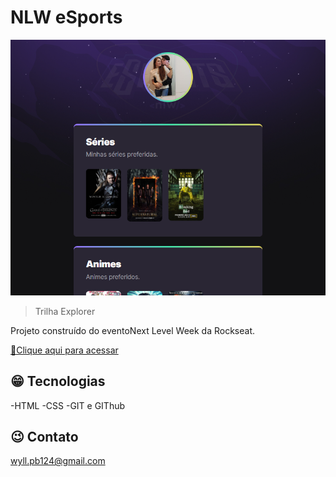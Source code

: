 # NLW eSports  

![preview](will-project.png)

> Trilha Explorer

Projeto construído do
eventoNext Level Week
da Rockseat.

[🔗Clique aqui para acessar](https://willgvz.github.io/will-project)


## 😁 Tecnologias

-HTML
-CSS
-GIT e GIThub

## 😉 Contato

wyll.pb124@gmail.com
